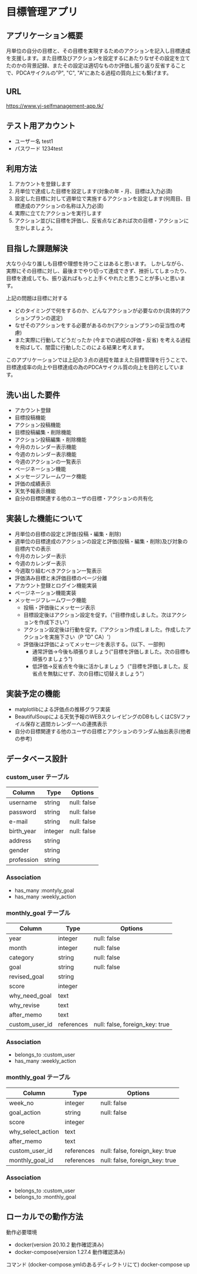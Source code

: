 # 目標管理アプリ
## アプリケーション概要	
月単位の自分の目標と、その目標を実現するためのアクションを記入し目標達成を支援します。また目標及びアクションを設定するにあたりなぜその設定を立てたのかの背景記録、またその設定は適切なものか評価し振り返り反省することで、PDCAサイクルの"P", "C", "A"にあたる過程の質向上にも繋げます。

## URL	
<https://www.yj-selfmanagement-app.tk/>

## テスト用アカウント	
- ユーザー名 test1
- パスワード 1234test

## 利用方法
1. アカウントを登録します
2. 月単位で達成した目標を設定します(対象の年・月、目標は入力必須)
3. 設定した目標に対して週単位で実施するアクションを設定します(何周目、目標達成のアクションの名称は入力必須)
4. 実際に立てたアクションを実行します
5. アクション並びに目標を評価し、反省点などあれば次の目標・アクションに生かしましょう。

## 目指した課題解決	
大なり小なり誰しも目標や理想を持つことはあると思います。
しかしながら、実際にその目標に対し、最後までやり切って達成できず、挫折してしまったり、目標を達成しても、振り返ればもっと上手くやれたと思うことが多いと思います。

上記の問題は目標に対する
* どのタイミングで何をするのか、どんなアクションが必要なのか(具体的アクションプランの選定)
* なぜそのアクションをする必要があるのか(アクションプランの妥当性の考慮)
* また実際に行動してどうだったか (今までの過程の評価・反省)
を考える過程を飛ばして、闇雲に行動したこのによる結果と考えます。

このアプリケーションでは上記の３点の過程を踏まえた目標管理を行うことで、
目標達成率の向上や目標達成の為のPDCAサイクル質の向上を目的としています。

## 洗い出した要件	
* アカウント登録
* 目標投稿機能
* アクション投稿機能
* 目標投稿編集・削除機能
* アクション投稿編集・削除機能
* 今月のカレンダー表示機能
* 今週のカレンダー表示機能
* 今週のアクションの一覧表示
* ページネーション機能
* メッセージフレームワーク機能
* 評価の成績表示 
* 天気予報表示機能
* 自分の目標関連する他のユーザの目標・アクションの共有化


## 実装した機能について
* 月単位の目標の設定と評価(投稿・編集・削除)
* 週単位の目標達成のアクションの設定と評価(投稿・編集・削除)及び対象の目標内での表示
* 今月のカレンダー表示
* 今週のカレンダー表示
* 今週取り組むべきアクション一覧表示
* 評価済み目標と未評価目標のページ分離
* アカウント登録とログイン機能実装
* ページネーション機能実装
* メッセージフレームワーク機能
   - 投稿・評価後にメッセージ表示
   - 目標設定後はアクション設定を促す。（"目標作成しました。次はアクションを作成下さい"）
   - アクション設定後は行動を促す。（'アクション作成しました。作成したアクションを実施下さい（P "D" CA）'）
   - 評価後は評価によってメッセージを表示する。(以下、一部例)   
     - 通常評価→今後も頑張りましょう("目標を評価しました。次の目標も頑張りましょう")
     - 低評価→反省点を今後に活かしましょう（"目標を評価しました。反省点を無駄にせず、次の目標に切替えましょう"）

## 実装予定の機能	
* matplotlibによる評価点の推移グラフ実装
* BeautifulSoupによる天気予報のWEBスクレイピングのDBもしくはCSVファイル保存と週間カレンダーへの連携表示
* 自分の目標関連する他のユーザの目標とアクションのランダム抽出表示(他者の参考)

## データベース設計

### custom_user テーブル
| Column     | Type    | Options     |
| ---------- | ------- | ------------|
| username   | string  | null: false |
| password   | string  | null: false |
| e-mail     | string  | null: false |
| birth_year | integer | null: false |
| address    | string  |             |
| gender     | string  |             |
| profession | string  |             |

### Association

- has_many :montyly_goal
- has_many :weekly_action


### monthly_goal テーブル
| Column         | Type       | Options                        |
| -------------- | ---------- | -------------------------------|
| year           | integer    | null: false                    |
| month          | integer    | null: false                    |
| category       | string     | null: false                    |
| goal           | string     | null: false                    |
| revised_goal   | string     |                                |
| score          | integer    |                                |
| why_need_goal  | text       |                                |
| why_revise     | text       |                                |
| after_memo     | text       |                                |
| custom_user_id | references | null: false, foreign_key: true |

### Association

- belongs_to :custom_user
- has_many   :weekly_action


### monthly_goal テーブル
| Column            | Type       | Options                        |
| ----------------- | ---------- | -------------------------------|
| week_no           | integer    | null: false                    |
| goal_action       | string     | null: false                    |
| score             | integer    |                                |
| why_select_action | text       |                                |
| after_memo        | text       |                                |
| custom_user_id    | references | null: false, foreign_key: true |
| monthly_goal_id   | references | null: false, foreign_key: true |

### Association

- belongs_to :custom_user
- belongs_to :monthly_goal

## ローカルでの動作方法	
動作必要環境 
* docker(version 20.10.2 動作確認済み)
* docker-compose(version 1.27.4 動作確認済み) 

コマンド (docker-compose.ymlのあるディレクトリにて)
docker-compose up